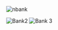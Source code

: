![nbank](https://github.com/user-attachments/assets/50fb4a24-7e17-471d-9550-999d454e3e84)

![Bank2](https://github.com/user-attachments/assets/d88d0cab-037a-44bd-9029-3ea5f3c0e8bb)
![Bank 3](https://github.com/user-attachments/assets/bd6407bb-375c-46ff-b6f4-42700de42e09)

